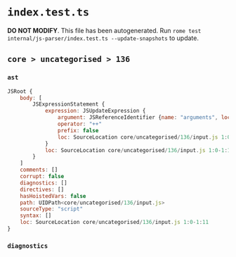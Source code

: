 # `index.test.ts`

**DO NOT MODIFY**. This file has been autogenerated. Run `rome test internal/js-parser/index.test.ts --update-snapshots` to update.

## `core > uncategorised > 136`

### `ast`

```javascript
JSRoot {
	body: [
		JSExpressionStatement {
			expression: JSUpdateExpression {
				argument: JSReferenceIdentifier {name: "arguments", loc: SourceLocation core/uncategorised/136/input.js 1:0-1:9 (arguments)}
				operator: "++"
				prefix: false
				loc: SourceLocation core/uncategorised/136/input.js 1:0-1:11
			}
			loc: SourceLocation core/uncategorised/136/input.js 1:0-1:11
		}
	]
	comments: []
	corrupt: false
	diagnostics: []
	directives: []
	hasHoistedVars: false
	path: UIDPath<core/uncategorised/136/input.js>
	sourceType: "script"
	syntax: []
	loc: SourceLocation core/uncategorised/136/input.js 1:0-1:11
}
```

### `diagnostics`

```

```
